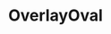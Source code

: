 ---
title: "OverlayOval"
description: "Overlays an oval on top of an image."
icon: "circle"
weight: 4090000
draft: false
---